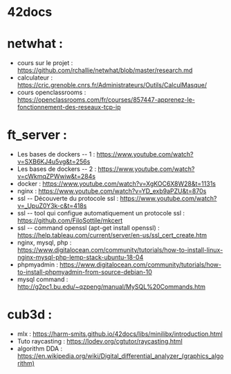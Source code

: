 # 42docs

# netwhat :
  
  - cours sur le projet : https://github.com/rchallie/netwhat/blob/master/research.md
  - calculateur : https://cric.grenoble.cnrs.fr/Administrateurs/Outils/CalculMasque/
  - cours openclassrooms : https://openclassrooms.com/fr/courses/857447-apprenez-le-fonctionnement-des-reseaux-tcp-ip
  
 
# ft_server : 

  - Les bases de dockers -- 1 : https://www.youtube.com/watch?v=SXB6KJ4u5vg&t=256s
  - Les bases de dockers -- 2 : https://www.youtube.com/watch?v=cWkmqZPWwiw&t=284s
  - docker : https://www.youtube.com/watch?v=XgKOC6X8W28&t=1131s
  - nginx : https://www.youtube.com/watch?v=YD_exb9aPZU&t=870s
  - ssl -- Découverte du protocole ssl  : https://www.youtube.com/watch?v=_UpuZ0Y3k-c&t=418s
  - ssl -- tool qui configue automatiquement un protocole ssl  : https://github.com/FiloSottile/mkcert
  - ssl -- command openssl (apt-get install openssl) : https://help.tableau.com/current/server/en-us/ssl_cert_create.htm
  - nginx, mysql, php : https://www.digitalocean.com/community/tutorials/how-to-install-linux-nginx-mysql-php-lemp-stack-ubuntu-18-04
  - phpmyadmin : https://www.digitalocean.com/community/tutorials/how-to-install-phpmyadmin-from-source-debian-10
  - mysql command : http://g2pc1.bu.edu/~qzpeng/manual/MySQL%20Commands.htm
  


# cub3d : 

  - mlx : https://harm-smits.github.io/42docs/libs/minilibx/introduction.html
  - Tuto raycasting : https://lodev.org/cgtutor/raycasting.html
  - algorithm DDA : https://en.wikipedia.org/wiki/Digital_differential_analyzer_(graphics_algorithm)
  

